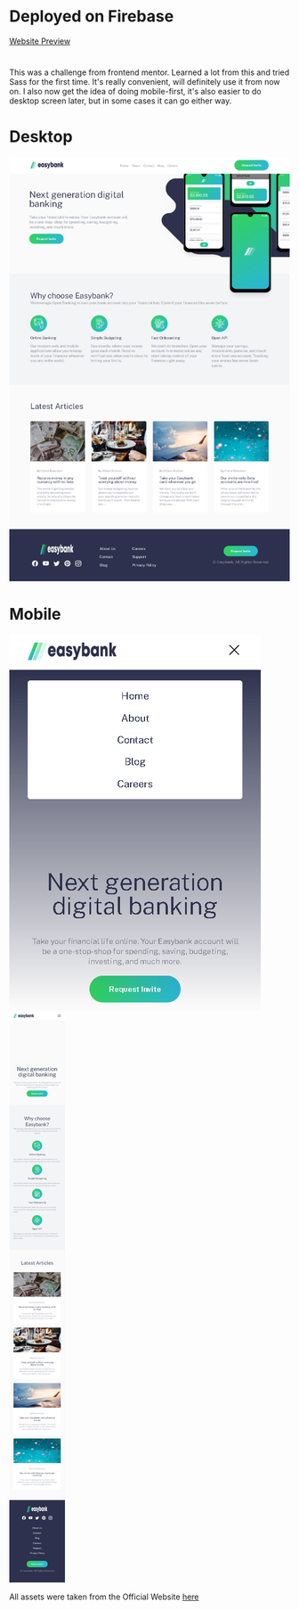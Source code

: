 # Deployed on Firebase

[Website Preview](https://osu-nevz.web.app/)

#

This was a challenge from frontend mentor. Learned a lot from this and tried Sass for the first time. It's really convenient, will definitely use it from now on. I also now get the idea of doing mobile-first, it's also easier to do desktop screen later, but in some cases it can go either way.

# Desktop

![Desktop](public/images/desktop.png)

# Mobile
![Mobile Menu](public/images/menu.png)  
![Mobile](public/images/mobile.png)

All assets were taken from the Official Website [here](https://www.frontendmentor.io/challenges/easybank-landing-page-WaUhkoDN)

